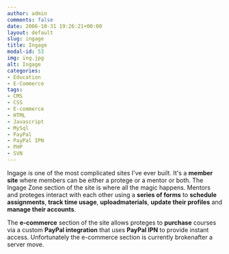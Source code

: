 ```yaml
---
author: admin
comments: false
date: 2006-10-31 19:26:21+00:00
layout: default
slug: ingage
title: Ingage
modal-id: 53
img: ing.jpg
alt: Ingage
categories:
- Education
- E-Commerce
tags:
- CMS
- CSS
- E-commerce
- HTML
- Javascript
- MySql
- PayPal
- PayPal IPN
- PHP
- SVN
---
```

Ingage is one of the most complicated sites I've ever built. It's a **member site** where members can be either a protege or a mentor or both. The Ingage Zone section of the site is where all the magic happens. Mentors and proteges interact with each other using a **series of forms** to **schedule assignments**, **track time usage**, **uploadmaterials**, **update their profiles** and **manage their accounts**.

The **e-commerce** section of the site allows proteges to **purchase** courses via a custom **PayPal integration** that uses **PayPal IPN** to provide instant access. Unfortunately the e-commerce section is currently brokenafter a server move.
